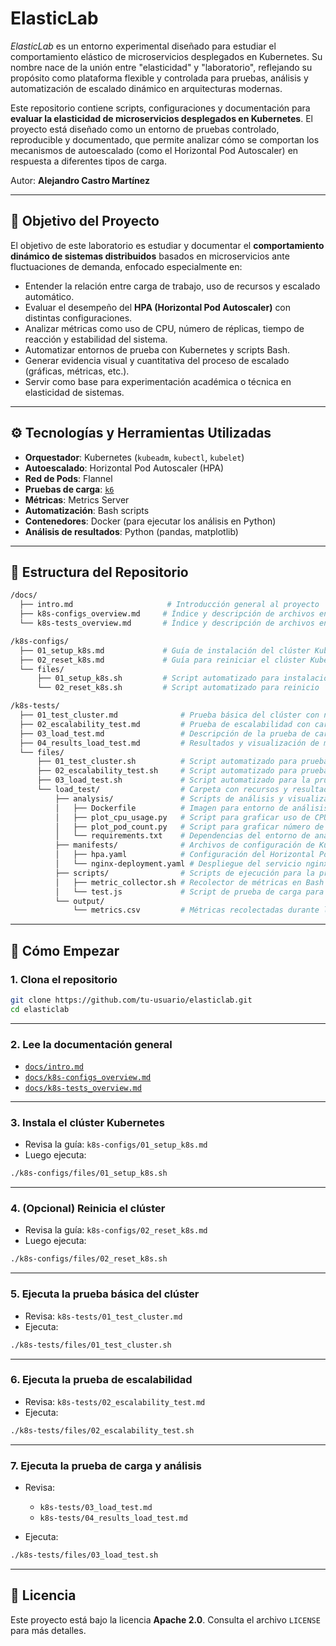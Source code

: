# ElasticLab

*ElasticLab* es un entorno experimental diseñado para estudiar el comportamiento elástico de microservicios desplegados en Kubernetes. Su nombre nace de la unión entre "elasticidad" y "laboratorio", reflejando su propósito como plataforma flexible y controlada para pruebas, análisis y automatización de escalado dinámico en arquitecturas modernas.

Este repositorio contiene scripts, configuraciones y documentación para **evaluar la elasticidad de microservicios desplegados en Kubernetes**. El proyecto está diseñado como un entorno de pruebas controlado, reproducible y documentado, que permite analizar cómo se comportan los mecanismos de autoescalado (como el Horizontal Pod Autoscaler) en respuesta a diferentes tipos de carga.

Autor: **Alejandro Castro Martínez**

---

## 🌟 Objetivo del Proyecto

El objetivo de este laboratorio es estudiar y documentar el **comportamiento dinámico de sistemas distribuidos** basados en microservicios ante fluctuaciones de demanda, enfocado especialmente en:

- Entender la relación entre carga de trabajo, uso de recursos y escalado automático.
- Evaluar el desempeño del **HPA (Horizontal Pod Autoscaler)** con distintas configuraciones.
- Analizar métricas como uso de CPU, número de réplicas, tiempo de reacción y estabilidad del sistema.
- Automatizar entornos de prueba con Kubernetes y scripts Bash.
- Generar evidencia visual y cuantitativa del proceso de escalado (gráficas, métricas, etc.).
- Servir como base para experimentación académica o técnica en elasticidad de sistemas.

---

## ⚙️ Tecnologías y Herramientas Utilizadas

- **Orquestador**: Kubernetes (`kubeadm`, `kubectl`, `kubelet`)
- **Autoescalado**: Horizontal Pod Autoscaler (HPA)
- **Red de Pods**: Flannel
- **Pruebas de carga**: [`k6`](https://k6.io)
- **Métricas**: Metrics Server
- **Automatización**: Bash scripts
- **Contenedores**: Docker (para ejecutar los análisis en Python)
- **Análisis de resultados**: Python (pandas, matplotlib)

---

## 📁 Estructura del Repositorio

```bash
/docs/                     
  ├── intro.md                     # Introducción general al proyecto
  ├── k8s-configs_overview.md     # Índice y descripción de archivos en /k8s-configs
  └── k8s-tests_overview.md       # Índice y descripción de archivos en /k8s-tests

/k8s-configs/                
  ├── 01_setup_k8s.md             # Guía de instalación del clúster Kubernetes
  ├── 02_reset_k8s.md             # Guía para reiniciar el clúster Kubernetes
  └── files/
      ├── 01_setup_k8s.sh         # Script automatizado para instalación
      └── 02_reset_k8s.sh         # Script automatizado para reinicio

/k8s-tests/                  
  ├── 01_test_cluster.md              # Prueba básica del clúster con nginx y HPA
  ├── 02_escalability_test.md         # Prueba de escalabilidad con carga generada por k6
  ├── 03_load_test.md                 # Descripción de la prueba de carga con análisis de métricas
  ├── 04_results_load_test.md         # Resultados y visualización de métricas obtenidas
  └── files/
      ├── 01_test_cluster.sh          # Script automatizado para prueba básica
      ├── 02_escalability_test.sh     # Script automatizado para prueba de escalabilidad
      ├── 03_load_test.sh             # Script automatizado para la prueba de carga y recolección de métricas
      └── load_test/                  # Carpeta con recursos y resultados de la prueba de carga
          ├── analysis/               # Scripts de análisis y visualización en Python
          │   ├── Dockerfile          # Imagen para entorno de análisis
          │   ├── plot_cpu_usage.py   # Script para graficar uso de CPU
          │   ├── plot_pod_count.py   # Script para graficar número de pods
          │   └── requirements.txt    # Dependencias del entorno de análisis
          ├── manifests/              # Archivos de configuración de Kubernetes
          │   ├── hpa.yaml            # Configuración del Horizontal Pod Autoscaler
          │   └── nginx-deployment.yaml # Despliegue del servicio nginx
          ├── scripts/                # Scripts de ejecución para la prueba de carga
          │   ├── metric_collector.sh # Recolector de métricas en Bash
          │   └── test.js             # Script de prueba de carga para k6
          └── output/
              └── metrics.csv         # Métricas recolectadas durante la prueba (CPU, réplicas, etc.)
```

---

## 🚀 Cómo Empezar

### 1. Clona el repositorio

```bash
git clone https://github.com/tu-usuario/elasticlab.git
cd elasticlab
```

---

### 2. Lee la documentación general

- [`docs/intro.md`](docs/intro.md)
- [`docs/k8s-configs_overview.md`](docs/k8s-configs_overview.md)
- [`docs/k8s-tests_overview.md`](docs/k8s-tests_overview.md)

---

### 3. Instala el clúster Kubernetes

- Revisa la guía: `k8s-configs/01_setup_k8s.md`
- Luego ejecuta:

```bash
./k8s-configs/files/01_setup_k8s.sh
```

---

### 4. (Opcional) Reinicia el clúster

- Revisa la guía: `k8s-configs/02_reset_k8s.md`
- Luego ejecuta:

```bash
./k8s-configs/files/02_reset_k8s.sh
```

---

### 5. Ejecuta la prueba básica del clúster

- Revisa: `k8s-tests/01_test_cluster.md`
- Ejecuta:

```bash
./k8s-tests/files/01_test_cluster.sh
```

---

### 6. Ejecuta la prueba de escalabilidad

- Revisa: `k8s-tests/02_escalability_test.md`
- Ejecuta:

```bash
./k8s-tests/files/02_escalability_test.sh
```

---

### 7. Ejecuta la prueba de carga y análisis

- Revisa:
  - `k8s-tests/03_load_test.md`
  - `k8s-tests/04_results_load_test.md`

- Ejecuta:

```bash
./k8s-tests/files/03_load_test.sh
```

---

## 📜 Licencia

Este proyecto está bajo la licencia **Apache 2.0**. Consulta el archivo `LICENSE` para más detalles.

